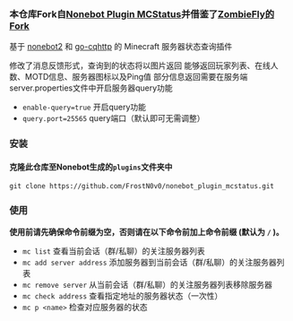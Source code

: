 ### 本仓库Fork自[Nonebot Plugin MCStatus](https://github.com/nonepkg/nonebot-plugin-mcstatus)并借鉴了[ZombieFly的Fork](https://github.com/ZombieFly/nonebot-plugin-mcstatus)



基于 [nonebot2](https://github.com/nonebot/nonebot2) 和 [go-cqhttp](https://github.com/Mrs4s/go-cqhttp) 的 Minecraft 服务器状态查询插件

修改了消息反馈形式，查询到的状态将以图片返回
能够返回玩家列表、在线人数、MOTD信息、服务器图标以及Ping值
部分信息返回需要在服务端server.properties文件中开启服务器query功能
- `enable-query=true` 开启query功能
- `query.port=25565` query端口（默认即可无需调整）

### 安装

#### 克隆此仓库至Nonebot生成的`plugins`文件夹中

`git clone https://github.com/FrostN0v0/nonebot_plugin_mcstatus.git`

### 使用

**使用前请先确保命令前缀为空，否则请在以下命令前加上命令前缀 (默认为 `/` )。**

- `mc list` 查看当前会话（群/私聊）的关注服务器列表
- `mc add server address` 添加服务器到当前会话（群/私聊）的关注服务器列表
- `mc remove server` 从当前会话（群/私聊）的关注服务器列表移除服务器
- `mc check address` 查看指定地址的服务器状态（一次性）
- `mc p <name>` 检查对应服务器的状态


